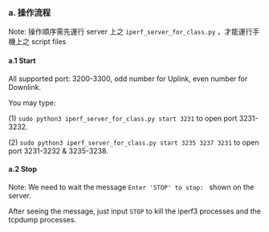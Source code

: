 ### a. 操作流程

Note: 操作順序需先運行 server 上之 `iperf_server_for_class.py` ，才能運行手機上之 script files

#### a.1 Start

All supported port: 3200-3300, odd number for Uplink, even number for Downlink.

You may type:

(1) `sudo python3 iperf_server_for_class.py start 3231` to open port 3231-3232. 

(2) `sudo python3 iperf_server_for_class.py start 3235 3237 3231` to open port 3231-3232 & 3235-3238.
 
#### a.2 Stop

Note: We need to wait the message `Enter 'STOP' to stop: ` shown on the server.

After seeing the message, just input `STOP` to kill the iperf3 processes and the tcpdump processes.
